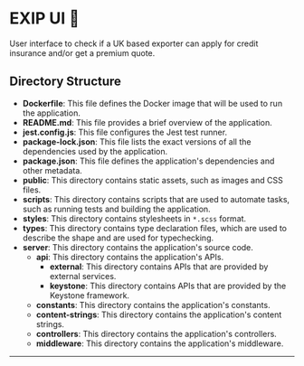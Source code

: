 # EXIP UI :file_folder:

User interface to check if a UK based exporter can apply for credit insurance and/or get a premium quote.

## Directory Structure

- **Dockerfile**: This file defines the Docker image that will be used to run the application.
- **README.md**: This file provides a brief overview of the application.
- **jest.config.js**: This file configures the Jest test runner.
- **package-lock.json**: This file lists the exact versions of all the dependencies used by the application.
- **package.json**: This file defines the application's dependencies and other metadata.
- **public**: This directory contains static assets, such as images and CSS files.
- **scripts**: This directory contains scripts that are used to automate tasks, such as
  running tests and building the application.
- **styles**: This directory contains stylesheets in `*.scss` format.
- **types**: This directory contains type declaration files, which are used to describe
  the shape and are used for typechecking.
- **server**: This directory contains the application's source code.
  - **api**: This directory contains the application's APIs.
    - **external**: This directory contains APIs that are provided by external services.
    - **keystone**: This directory contains APIs that are provided by the Keystone framework.
  - **constants**: This directory contains the application's constants.
  - **content-strings**: This directory contains the application's content strings.
  - **controllers**: This directory contains the application's controllers.
  - **middleware**: This directory contains the application's middleware.

---
